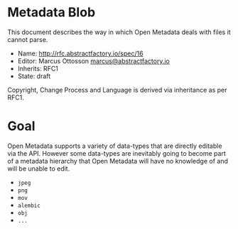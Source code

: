# Metadata Blob

This document describes the way in which Open Metadata deals with files it cannot parse.

* Name: http://rfc.abstractfactory.io/spec/16
* Editor: Marcus Ottosson <marcus@abstractfactory.io>
* Inherits: RFC1
* State: draft

Copyright, Change Process and Language is derived via inheritance as per RFC1.

# Goal

Open Metadata supports a variety of data-types that are directly editable via the API. However some data-types are inevitably going to become part of a metadata hierarchy that Open Metadata will have no knowledge of and will be unable to edit.

* `jpeg`
* `png`
* `mov`
* `alembic`
* `obj`
* `...`
